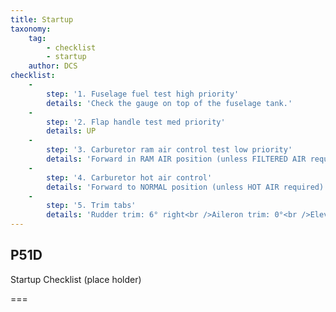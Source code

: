 ```yaml
---
title: Startup
taxonomy:
    tag:
        - checklist
        - startup
    author: DCS
checklist:
    -
        step: '1. Fuselage fuel test high priority'
        details: 'Check the gauge on top of the fuselage tank.'
    -
        step: '2. Flap handle test med priority'
        details: UP
    -
        step: '3. Carburetor ram air control test low priority'
        details: 'Forward in RAM AIR position (unless FILTERED AIR required).'
    -
        step: '4. Carburetor hot air control'
        details: 'Forward to NORMAL position (unless HOT AIR required).'
    -
        step: '5. Trim tabs'
        details: 'Rudder trim: 6° right<br />Aileron trim: 0°<br />Elevator trim: Set as per fuselage tank level < 25 gal set to 0° if > 25 gal set to 2 - 4°'
---
```


## P51D 
Startup Checklist (place holder)

===
